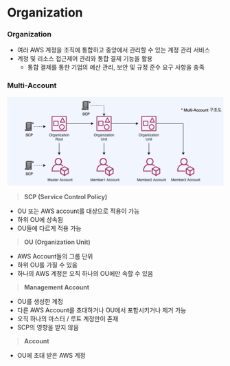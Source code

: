# Organization

### Organization

- 여러 AWS 계정을 조직에 통합하고 중앙에서 관리할 수 있는 계정 관리 서비스
- 계정 및 리소스 접근제어 관리와 통합 결제 기능을 활용
    - 통합 결제를 통한 기업의 예산 관리, 보안 및 규정 준수 요구 사항을 충족

### Multi-Account

![img](https://github.com/pokabook/TIL/blob/main/AWS/%EB%B3%B4%EC%95%88%20%EC%84%9C%EB%B9%84%EC%8A%A4/image/Multi-Account.png?raw=true)

> **SCP (Service Control Policy)**
>
- OU 또는 AWS account를 대상으로 적용이 가능
- 하위 OU에 상속됨
- OU들에 다르게 적용 가능

> **OU (Organization Unit)**
>
- AWS Account들의 그룹 단위
- 하위 OU를 가질 수 있음
- 하나의 AWS 계정은 오직 하나의 OU에만 속할 수 있음

> **Management Account**
>
- OU를 생성한 계정
- 다른 AWS Account를 초대하거나 OU에서 포함시키거나 제거 가능
- 오직 하나의 마스터 / 루트 계정만이 존재
- SCP의 영향을 받지 않음

> **Account**
>
- OU에 초대 받은 AWS 계정
